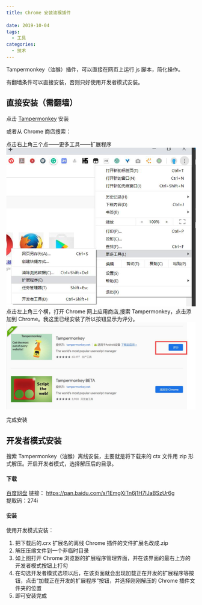 ```yaml
---
title: Chrome 安装油猴插件

date: 2019-10-04
tags:
  - 工具
categories:
  - 技术
---
```


Tampermonkey（油猴）插件，可以直接在网页上运行 js 脚本，简化操作。

有翻墙条件可以直接安装，否则只好使用开发者模式安装。

## 直接安装（需翻墙）

点击 [Tampermonkey](https://chrome.google.com/webstore/detail/tampermonkey/dhdgffkkebhmkfjojejmpbldmpobfkfo) 安装

或者从 Chrome 商店搜索：

点击右上角三个点——更多工具——扩展程序
![](../pic/google1.jpg)
点击左上角三个横，打开 Chrome 网上应用商店,搜索 Tampermonkey，点击添加到 Chrome。我这里已经安装了所以按钮显示为评分。
![](../pic/google2.jpg)

完成安装

## 开发者模式安装

搜索 Tampermonkey（油猴）离线安装，主要就是将下载来的 ctx 文件用 zip 形式解压。开启开发者模式，选择解压后的目录。

#### 下载

[百度网盘](https://pan.baidu.com/s/1EmgXiTn6j1H7lJaBSzUr6g)
链接： https://pan.baidu.com/s/1EmgXiTn6j1H7lJaBSzUr6g  
提取码：274i

#### 安装

使用开发模式安装：

1. 把下载后的.crx 扩展名的离线 Chrome 插件的文件扩展名改成.zip
2. 解压压缩文件到一个非临时目录
3. 如上图打开 Chrome 浏览器的扩展程序管理界面，并在该界面的最右上方的开发者模式按钮上打勾
4. 在勾选开发者模式选项以后，在该页面就会出现加载正在开发的扩展程序等按钮，点击“加载正在开发的扩展程序”按钮，并选择刚刚解压的 Chrome 插件文件夹的位置
5. 即可安装完成
